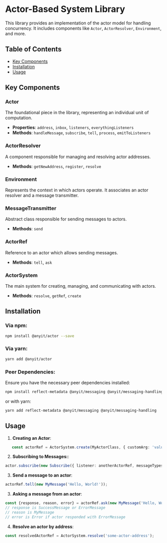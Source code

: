 # Actor-Based System Library

This library provides an implementation of the actor model for handling concurrency. It includes components 
like `Actor`, `ActorResolver`, `Environment`, and more.

## Table of Contents

- [Key Components](#key-components)
- [Installation](#installation)
- [Usage](#usage)

## Key Components

### Actor

The foundational piece in the library, representing an individual unit of computation.

- **Properties**: `address`, `inbox`, `listeners`, `everythingListeners`
- **Methods**: `handleMessage`, `subscribe`, `tell`, `process`, `emitToListeners`

### ActorResolver

A component responsible for managing and resolving actor addresses.

- **Methods**: `getNewAddress`, `register`, `resolve`

### Environment

Represents the context in which actors operate. It associates an actor resolver and a message transmitter.

### MessageTransmitter

Abstract class responsible for sending messages to actors.

- **Methods**: `send`

### ActorRef

Reference to an actor which allows sending messages.

- **Methods**: `tell`, `ask`

### ActorSystem

The main system for creating, managing, and communicating with actors.

- **Methods**: `resolve`, `getRef`, `create`

## Installation

### Via npm:

```bash
npm install @anyit/actor --save
```

### Via yarn:

```bash
yarn add @anyit/actor
```

### Peer Dependencies:

Ensure you have the necessary peer dependencies installed:

```bash
npm install reflect-metadata @anyit/messaging @anyit/messaging-handling --save
```

or with yarn:

```bash
yarn add reflect-metadata @anyit/messaging @anyit/messaging-handling
```

## Usage

1. **Creating an Actor**:
```typescript
   const actorRef = ActorSystem.create(MyActorClass, { customArg: 'value' });
```
2. **Subscribing to Messages:**:
```typescript
actor.subscribe(new Subscribe({ listener: anotherActorRef, messageTypes: [SomeMessage] }));;
```
3. **Send a message to an actor**:
```typescript
actorRef.tell(new MyMessage('Hello, World!'));
```

3. **Asking a message from an actor**:
```typescript
const {response, reason, error} = actorRef.ask(new MyMessage('Hello, World!'));
// response is SuccessMessage or ErrorMessage
// reason is MyMessage
// error is Error if actor responded with ErrorMessage
```

4. **Resolve an actor by address**:
```typescript
const resolvedActorRef = ActorSystem.resolve('some-actor-address');
```
